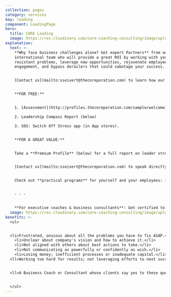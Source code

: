 ```yaml
---
collection: pages
category: services
key: leading
component: LeadingPage
hero:
  title: CORE Leading
  image: https://res.cloudinary.com/core-coaching-consulting/image/upload/v1596493058/pexels-pixabay-161154_uftaqi.jpg
explanation:
  text: >-
    **Why face business challenges alone? Get expert Partners** from our
    international team who will provide a great ROI by working with you to solve
    resistant problems, leverage new opportunities, rejuvenate employee
    engagement, and bypass derailers that could sabotage your success. 


    [Contact us](mailto:sseivert@thecoreporation.com) to learn how our data-driven, agile, holistic approach will build a solid, systemic strategy, then remove obstacles to its implementation. Get pragmatic diagnostics and processes that will connect the dots of your company's values, vision, and mission--then integrate your efforts to increase effectiveness and optimize results for your business, teams, and yourself.


    **FOR FREE:**


    1. [Assessment](http://profiles.thecoreporation.com/sample/welcome) of your greatest leadership strength and liability

    2. Leadership Compass Report (below)

    3. SOS: Switch Off Stress app (in App stores).


    **FOR A GREAT VALUE:**


    Take a **Premium Profile** (below) for a full report on leader strengths & weaknesses. 


    [Contact us](mailto:sseivert@thecoreporation.com) to speak directly to a member of our Core Business Team. 


    Check out **practical programs** for yourself and your employees: improve Productivity, reduce Procrastination, eliminate Stress and build a new kind of power for Leadership.


    - - -


    **For executive coaches & business consultants**: Get certified to use *The Balancing Act's* powerful processes, programs, and diagnostic profiles for leaders, teams, and organizations.
  image: https://res.cloudinary.com/core-coaching-consulting/image/upload/v1615059260/2_people_on_Mountain_summit_fojmga.jpg
benefits: >-
  <ul>


  <li>Frustrated, anxious about all the problems you have to fix ASAP.</li>
    <li>Unclear about company's vision and how to achieve it.</li>
    <li>Not aligned with others about best actions to take.</li>
    <li>Not communicating as powerfully or confidently as wish.</li>
    <li>Losing money; inefficient processes or inadequate capital.</li>
  <ll>Working too hard for results; not leveraging efforts to next success.</li>


  <ll>A Business Coach or Consultant whose clients say yes to these questions. </li>


  </ul>
---
```

